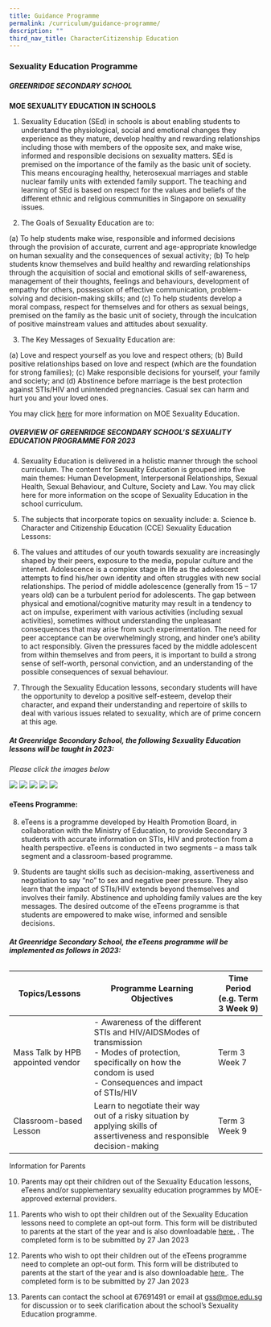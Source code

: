 ```yaml
---
title: Guidance Programme
permalink: /curriculum/guidance-programme/
description: ""
third_nav_title: CharacterCitizenship Education
---
```

### Sexuality Education Programme


##### **GREENRIDGE SECONDARY SCHOOL**

**MOE SEXUALITY EDUCATION IN SCHOOLS**

1.	Sexuality Education (SEd) in schools is about enabling students to understand the physiological, social and emotional changes they experience as they mature, develop healthy and rewarding relationships including those with members of the opposite sex, and make wise, informed and responsible decisions on sexuality matters. SEd is premised on the importance of the family as the basic unit of society. This means encouraging healthy, heterosexual marriages and stable nuclear family units with extended family support. The teaching and learning of SEd is based on respect for the values and beliefs of the different ethnic and religious communities in Singapore on sexuality issues.

2.	The Goals of Sexuality Education are to:

(a)	To help students make wise, responsible and informed decisions through the provision of accurate, current and age-appropriate knowledge on human sexuality and the consequences of sexual activity;
(b)	To help students know themselves and build healthy and rewarding relationships through the acquisition of social and emotional skills of self-awareness, management of their thoughts, feelings and behaviours, development of empathy for others, possession of effective communication, problem-solving and decision-making skills; and
(c)	To help students develop a moral compass, respect for themselves and for others as sexual beings, premised on the family as the basic unit of society, through the inculcation of positive mainstream values and attitudes about sexuality. 

3.	The Key Messages of Sexuality Education are:

(a)	Love and respect yourself as you love and respect others;
(b)	Build positive relationships based on love and respect (which are the foundation for strong families);
(c)	Make responsible decisions for yourself, your family and society; and
(d)	Abstinence before marriage is the best protection against STIs/HIV and unintended pregnancies. Casual sex can harm and hurt you and your loved ones.

You may click [here](https://go.gov.sg/moe-sexuality-education) for more information on MOE Sexuality Education. 


##### **OVERVIEW OF GREENRIDGE SECONDARY SCHOOL’S SEXUALITY EDUCATION PROGRAMME FOR 2023**

4.	Sexuality Education is delivered in a holistic manner through the school curriculum. The content for Sexuality Education is grouped into five main themes: Human Development, Interpersonal Relationships, Sexual Health, Sexual Behaviour, and Culture, Society and Law. You may click here for more information on the scope of Sexuality Education in the school curriculum.
5.	The subjects that incorporate topics on sexuality include: 
a.	Science 
b.	Character and Citizenship Education (CCE)
Sexuality Education Lessons: 
6.	The values and attitudes of our youth towards sexuality are increasingly shaped by their peers, exposure to the media, popular culture and the internet. Adolescence is a complex stage in life as the adolescent attempts to find his/her own identity and often struggles with new social relationships. The period of middle adolescence (generally from 15 – 17 years old) can be a turbulent period for adolescents. The gap between physical and emotional/cognitive maturity may result in a tendency to act on impulse, experiment with various activities (including sexual activities), sometimes without understanding the unpleasant consequences that may arise from such experimentation. The need for peer acceptance can be overwhelmingly strong, and hinder one’s ability to act responsibly.  Given the pressures faced by the middle adolescent from within themselves and from peers, it is important to build a strong sense of self-worth, personal conviction, and an understanding of the possible consequences of sexual behaviour. 

7.	Through the Sexuality Education lessons, secondary students will have the opportunity to develop a positive self-esteem, develop their character, and expand their understanding and repertoire of skills to deal with various issues related to sexuality, which are of prime concern at this age.



##### **At Greenridge Secondary School, the following Sexuality Education lessons will be taught in 2023:**

*Please click the images below*

[![](/images/CCE%20SexEdu/sec%201p.png)](/files/CCE/SED/2023/sec%2001.pdf)
[![](/images/CCE%20SexEdu/sec%202p.png)](/files/CCE/SED/2023/sec%2002.pdf)
[![](/images/CCE%20SexEdu/sec%203p.png)](/files/CCE/SED/2023/sec%2003.pdf)
[![](/images/CCE%20SexEdu/sec%204p.png)](/files/CCE/SED/2023/sec%2004.pdf)
[![](/images/CCE%20SexEdu/sec%205p.png)](/files/CCE/SED/2023/sec%2005.pdf)


#### **eTeens Programme:**

8.    eTeens is a programme developed by Health Promotion Board, in collaboration with the Ministry of Education, to provide Secondary 3 students with accurate information on STIs, HIV and protection from a health perspective. eTeens is conducted in two segments – a mass talk segment and a classroom-based programme.

9.   Students are taught skills such as decision-making, assertiveness and negotiation to say “no” to sex and negative peer pressure. They also learn that the impact of STIs/HIV extends beyond themselves and involves their family. Abstinence and upholding family values are the key messages. The desired outcome of the eTeens programme is that students are empowered to make wise, informed and sensible decisions.

###### **At Greenridge Secondary School, the eTeens programme will be implemented as follows in 2023:**

 

| Topics/Lessons | Programme Learning Objectives| Time Period (e.g. Term 3 Week 9) |
| -------- | -------- | -------- |
| Mass Talk by HPB appointed vendor    | - Awareness of the different STIs and HIV/AIDSModes of transmission<br>- Modes of protection, specifically on how the condom is used<br>- Consequences and impact of STIs/HIV    | Term 3 Week 7   |
| Classroom-based Lesson|      Learn to negotiate their way out of a risky situation by applying skills of assertiveness and responsible decision-making|Term 3 Week 9|




Information for Parents

10.    Parents may opt their children out of the Sexuality Education lessons, eTeens and/or supplementary sexuality education programmes by MOE-approved external providers.

11.    Parents who wish to opt their children out of the Sexuality Education lessons need to complete an opt-out form. This form will be distributed to parents at the start of the year and is also downloadable [here.](/files/CCE/SED/2023/parent%20opt%20out%20annex%20aaa.pdf) . The completed form is to be submitted by 27 Jan 2023

12.   Parents who wish to opt their children out of the eTeens programme need to complete an opt-out form. This form will be distributed to parents at the start of the year and is also downloadable [here ](/files/CCE/SED/2023/e%20teen.pdf) .  The completed form is to be submitted by 27 Jan 2023

13.   Parents can contact the school at 67691491 or email at [gss@moe.edu.sg](mailto:gss@moe.edu.sg) for discussion or to seek clarification about the school’s Sexuality Education programme.